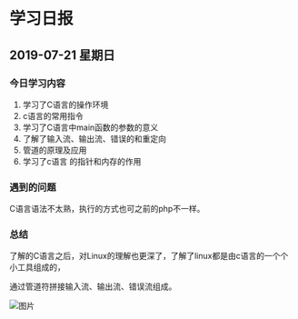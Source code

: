 # 学习日报

## 2019-07-21 星期日

### 今日学习内容

1. 学习了C语言的操作环境
2. c语言的常用指令
3. 学习了C语言中main函数的参数的意义
4. 了解了输入流、输出流、错误的和重定向
5. 管道的原理及应用
6. 学习了c语言 的指针和内存的作用

### 遇到的问题

C语言语法不太熟，执行的方式也可之前的php不一样。

### 总结

了解的C语言之后，对Linux的理解也更深了，了解了linux都是由c语言的一个个小工具组成的，

通过管道符拼接输入流、输出流、错误流组成。

![图片](https://ss2.bdstatic.com/70cFvnSh_Q1YnxGkpoWK1HF6hhy/it/u=2949452552,2159215672&fm=26&gp=0.jpg)




